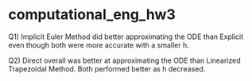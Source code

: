 # computational_eng_hw3

Q1) Implicit Euler Method did better approximating the ODE than Explicit even though both were more accurate with a smaller h.

Q2) Direct overall was better at approximating the ODE than Linearized Trapezoidal Method. Both performed better as h decreased.
